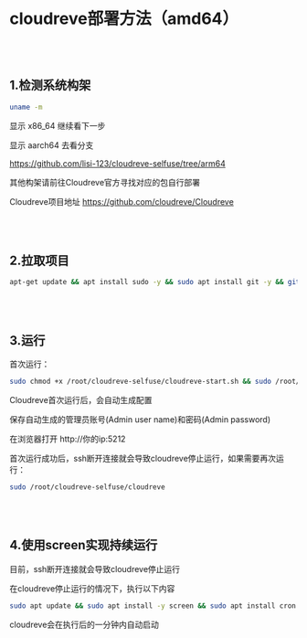 # cloudreve部署方法（amd64）

<br>
<br>

## 1.检测系统构架

```bash
uname -m

```

显示 x86_64 继续看下一步

显示 aarch64 去看分支

https://github.com/lisi-123/cloudreve-selfuse/tree/arm64

其他构架请前往Cloudreve官方寻找对应的包自行部署

Cloudreve项目地址 https://github.com/cloudreve/Cloudreve

<br>
<br>

## 2.拉取项目

```bash
apt-get update && apt install sudo -y && sudo apt install git -y && git clone https://github.com/lisi-123/cloudreve-selfuse.git

```

<br>
<br>

## 3.运行

首次运行：

```bash
sudo chmod +x /root/cloudreve-selfuse/cloudreve-start.sh && sudo /root/cloudreve-selfuse/cloudreve-start.sh

```

Cloudreve首次运行后，会自动生成配置

保存自动生成的管理员账号(Admin user name)和密码(Admin password)

在浏览器打开 http://你的ip:5212


首次运行成功后，ssh断开连接就会导致cloudreve停止运行，如果需要再次运行：

```bash
sudo /root/cloudreve-selfuse/cloudreve

```

<br>
<br>

## 4.使用screen实现持续运行

目前，ssh断开连接就会导致cloudreve停止运行

在cloudreve停止运行的情况下，执行以下内容


```bash
sudo apt update && sudo apt install -y screen && sudo apt install cron -y && chmod +x /root/cloudreve-selfuse/cloudreve-script.sh && (crontab -l 2>/dev/null; echo "* * * * * /root/cloudreve-selfuse/cloudreve-script.sh") | sort -u | crontab -

```

cloudreve会在执行后的一分钟内自动启动

<br>
<br>
